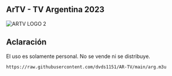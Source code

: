 ## ArTV - TV Argentina 2023

![ARTV LOGO 2](https://github.com/dvds1151/AR-TV/assets/142638998/1337096b-8be7-425c-b736-266bcecb640d)

## Aclaración
El uso es solamente personal. No se vende ni se distribuye.

```
https://raw.githubusercontent.com/dvds1151/AR-TV/main/arg.m3u
```
